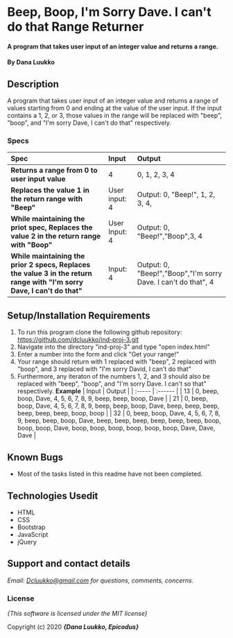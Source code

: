 # Beep, Boop, I'm Sorry Dave. I can't do that Range Returner

#### A program that takes user input of an integer value and returns a range.

#### By **Dana Luukko**

## Description

A program that takes user input of an integer value and returns a range of values starting from 0 and ending at the value of the user input. If the input contains a 1, 2, or 3, those values in the range will be replaced with "beep", "boop", and "I'm sorry Dave, I can't do that" respectively. 


### Specs
| Spec | Input | Output |
| :-------------     | :------------- | :------------- |
| **Returns a range from 0 to user input value** | 4 | 0, 1, 2, 3, 4 |
| **Replaces the value 1 in the return range with "Beep"** | User input: 4 | Output: 0, "Beep!", 1, 2, 3, 4, |
| **While maintaining the priot spec, Replaces the value 2 in the return range with "Boop"**| User Input: 4 | Output: 0, "Beep!","Boop",3, 4|
| **While maintaining the prior 2 specs, Replaces the value 3 in the return range with "I'm sorry Dave, I can't do that"**| Input: 4 | Output: 0, "Beep!","Boop","I'm sorry Dave. I can't do that", 4  |

## Setup/Installation Requirements

1. To run this program clone the following github repository:
 https://github.com/dcluukko/ind-proj-3.git
2. Navigate into the directory "ind-proj-3" and type "open index.html"
3. Enter a number into the form and click "Get your range!"
4. Your range should return with 1 replaced with "beep", 2 replaced with "boop", and 3 replaced with "I'm sorry David, I can't do that"
5. Furthermore, any iteraton of the numbers 1, 2, and 3 should also be replaced with "beep", "boop", and "I'm sorry Dave. I can't so that" respectively. 
  **Example**
 | Input | Output |
 | :----- | :------ |
 | 13  | 0, beep, boop, Dave, 4, 5, 6, 7, 8, 9, beep, beep, boop, Dave |
 | 21 | 0, beep, boop, Dave, 4, 5, 6, 7, 8, 9, beep, beep, boop, Dave, beep, beep, beep, beep, beep, beep, boop, boop |
 | 32 | 0, beep, boop, Dave, 4, 5, 6, 7, 8, 9, beep, beep, boop, Dave, beep, beep, beep, beep, beep, beep, boop, boop, boop, Dave, boop, boop, boop, boop, boop, boop, Dave, Dave, Dave |
## Known Bugs
* Most of the tasks listed in this readme have not been completed.

## Technologies Usedit
* HTML
* CSS
* Bootstrap
* JavaScript
* jQuery
 


## Support and contact details

_Email: Dcluukko@gmail.com for questions, comments, concerns._

### License

*{This software is licensed under the MIT license}*

Copyright (c) 2020 **_{Dana Luukko, Epicodus}_**